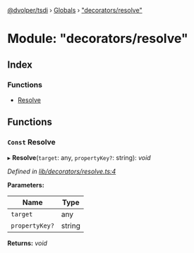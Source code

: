 [@dvolper/tsdi](../README.md) › [Globals](../globals.md) › ["decorators/resolve"](_decorators_resolve_.md)

# Module: "decorators/resolve"

## Index

### Functions

* [Resolve](_decorators_resolve_.md#const-resolve)

## Functions

### `Const` Resolve

▸ **Resolve**(`target`: any, `propertyKey?`: string): *void*

*Defined in [lib/decorators/resolve.ts:4](https://github.com/DavidVollmers/typescript-dependency-injection/blob/33f18a4/packages/tsdi/lib/decorators/resolve.ts#L4)*

**Parameters:**

Name | Type |
------ | ------ |
`target` | any |
`propertyKey?` | string |

**Returns:** *void*
